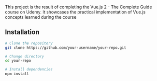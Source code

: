 This project is the result of completing the Vue.js 2 - The Complete Guide course on Udemy. It showcases the practical implementation of Vue.js concepts learned during the course
## Installation

```bash
# Clone the repository
git clone https://github.com/your-username/your-repo.git

# Change directory
cd your-repo

# Install dependencies
npm install
